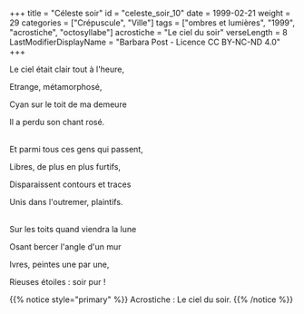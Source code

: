 +++
title = "Céleste soir"
id = "celeste_soir_10"
date = 1999-02-21
weight = 29
categories = ["Crépuscule", "Ville"]
tags = ["ombres et lumières", "1999", "acrostiche", "octosyllabe"]
acrostiche = "Le ciel du soir"
verseLength = 8
LastModifierDisplayName = "Barbara Post - Licence CC BY-NC-ND 4.0"
+++

Le ciel était clair tout à l'heure,

Etrange, métamorphosé,

Cyan sur le toit de ma demeure

Il a perdu son chant rosé.

 \
Et parmi tous ces gens qui passent,

Libres, de plus en plus furtifs,

Disparaissent contours et traces

Unis dans l'outremer, plaintifs.

 \
Sur les toits quand viendra la lune

Osant bercer l'angle d'un mur

Ivres, peintes une par une,

Rieuses étoiles : soir pur !

{{% notice style="primary" %}}
Acrostiche : Le ciel du soir.
{{% /notice %}}
